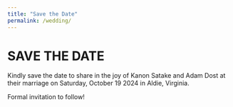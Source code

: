 ```yaml
---
title: "Save the Date"
permalink: /wedding/
---
```



# SAVE THE DATE

Kindly save the date to share in the joy of Kanon Satake and Adam Dost at their marriage on Saturday, October 19 2024 in Aldie, Virginia.

Formal invitation to follow!
